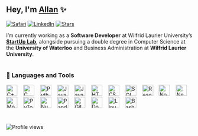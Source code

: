 ## Hey, I'm [Allan](https://allanyang.com) ✨

[![Safari](https://img.shields.io/badge/allanyang.com-000000?style=flat&logo=Safari&logoColor=white)](https://allanyang.com)
[![LinkedIn](https://img.shields.io/badge/LinkedIn-%230077B5.svg?style=flat&logo=linkedin&logoColor=white)](https://linkedin.com/in/allanyang)
[![Stars](https://img.shields.io/github/stars/allannyang?affiliations=OWNER&style=flat&logo=github&label=Stars&labelColor=6e40c9&color=9b72cf)](https://github.com/allannyang?tab=repositories&sort=stargazers)

I’m currently working as a **Software Developer** at Wilfrid Laurier University’s [**StartUp Lab**](https://students.wlu.ca/work-leadership-and-volunteering/entrepreneurship/startup-lab/index.html), alongside pursuing a double degree in Computer Science at the **University of Waterloo** and Business Administration at **Wilfrid Laurier University**.

#

### 🧰 Languages and Tools

<p>
  <img alt="C++" width="30px" style="margin-right:12px;" src="https://cdn.jsdelivr.net/gh/devicons/devicon/icons/cplusplus/cplusplus-original.svg"/>
  <img alt="C" width="30px" style="margin-right:12px;" src="https://cdn.jsdelivr.net/gh/devicons/devicon/icons/c/c-original.svg"/>
  <img alt="Python" width="30px" style="margin-right:12px;" src="https://cdn.jsdelivr.net/gh/devicons/devicon/icons/python/python-original.svg"/>
  <img alt="Java" width="30px" style="margin-right:12px;" src="https://cdn.jsdelivr.net/gh/devicons/devicon/icons/java/java-original.svg"/>
  <img alt="JavaScript" width="30px" style="margin-right:12px;" src="https://cdn.jsdelivr.net/gh/devicons/devicon/icons/javascript/javascript-original.svg"/>
  <img alt="HTML5" width="30px" style="margin-right:12px;" src="https://cdn.jsdelivr.net/gh/devicons/devicon/icons/html5/html5-original.svg"/>
  <img alt="CSS3" width="30px" style="margin-right:12px;" src="https://cdn.jsdelivr.net/gh/devicons/devicon/icons/css3/css3-original.svg"/>
  <img alt="SQL" width="30px" style="margin-right:12px;" src="https://cdn.jsdelivr.net/gh/devicons/devicon/icons/mysql/mysql-original.svg"/>
  <img alt="React" width="30px" style="margin-right:12px;" src="https://cdn.jsdelivr.net/gh/devicons/devicon/icons/react/react-original.svg"/>
  <img alt="Node.js" width="30px" style="margin-right:12px;" src="https://cdn.jsdelivr.net/gh/devicons/devicon/icons/nodejs/nodejs-original.svg"/>
  <img alt="Next.js" width="30px" style="margin-right:12px;" src="https://cdn.jsdelivr.net/gh/devicons/devicon/icons/nextjs/nextjs-original.svg"/>
  <img alt="MongoDB" width="30px" style="margin-right:12px;" src="https://cdn.jsdelivr.net/gh/devicons/devicon/icons/mongodb/mongodb-original.svg"/>
  <img alt="PyTorch" width="30px" style="margin-right:12px;" src="https://cdn.jsdelivr.net/gh/devicons/devicon/icons/pytorch/pytorch-original.svg"/>
  <img alt="NumPy" width="30px" style="margin-right:12px;" src="https://cdn.jsdelivr.net/gh/devicons/devicon/icons/numpy/numpy-original.svg"/>
  <img alt="Pandas" width="30px" style="margin-right:12px;" src="https://cdn.jsdelivr.net/gh/devicons/devicon/icons/pandas/pandas-original.svg"/>
  <img alt="Git" width="30px" style="margin-right:12px;" src="https://cdn.jsdelivr.net/gh/devicons/devicon/icons/git/git-original.svg"/>
  <img alt="Docker" width="30px" style="margin-right:12px;" src="https://cdn.jsdelivr.net/gh/devicons/devicon/icons/docker/docker-original.svg"/>
  <img alt="Linux" width="30px" style="margin-right:12px;" src="https://cdn.jsdelivr.net/gh/devicons/devicon/icons/linux/linux-original.svg"/>
  <img alt="Bash" width="30px" style="margin-right:12px;" src="https://cdn.jsdelivr.net/gh/devicons/devicon/icons/bash/bash-original.svg"/>
</p>

#

![Profile views](https://komarev.com/ghpvc/?username=allannyang&label=Profile%20views&color=0e75b6&style=flat)


<!--
**allannyang/allannyang** is a ✨ _special_ ✨ repository because its `README.md` (this file) appears on your GitHub profile.

Thanks for visiting my profile!

Here are some ideas to get you started:

- 🔭 I’m currently working on ...
- 🌱 I’m currently learning ...
- 👯 I’m looking to collaborate on ...
- 🤔 I’m looking for help with ...
- 💬 Ask me about ...
- 📫 How to reach me: ...
- 😄 Pronouns: ...
- ⚡ Fun fact: ...
-->
